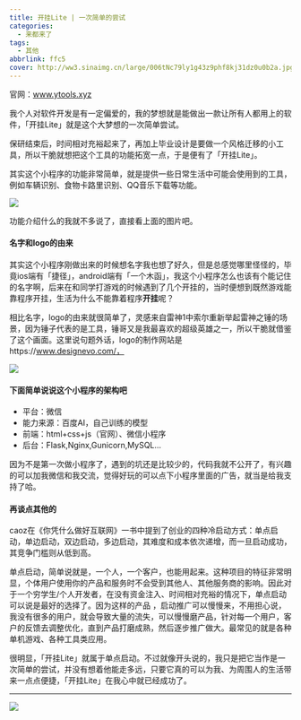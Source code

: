 ```yaml
---
title: 开挂Lite | 一次简单的尝试
categories:
  - 来都来了
tags:
  - 其他
abbrlink: ffc5
cover: http://ww3.sinaimg.cn/large/006tNc79ly1g43z9phf8kj31dz0u0b2a.jpg
---
```


官网：www.ytools.xyz

我个人对软件开发是有一定偏爱的，我的梦想就是能做出一款让所有人都用上的软件，「开挂Lite」就是这个大梦想的一次简单尝试。

保研结束后，时间相对充裕起来了，再加上毕业设计是要做一个风格迁移的小工具，所以干脆就想把这个工具的功能拓宽一点，于是便有了「开挂Lite」。

其实这个小程序的功能非常简单，就是提供一些日常生活中可能会使用到的工具，例如车辆识别、食物卡路里识别、QQ音乐下载等功能。

![](http://ww2.sinaimg.cn/large/006tNc79ly1g43zuht5dkj315t0u019c.jpg)

功能介绍什么的我就不多说了，直接看上面的图片吧。

#### 名字和logo的由来

其实这个小程序刚做出来的时候想名字我也想了好久，但是总感觉哪里怪怪的，毕竟ios端有「捷径」，android端有「一个木函」，我这个小程序怎么也该有个能记住的名字啊，后来在和同学打游戏的时候遇到了几个开挂的，当时便想到既然游戏能靠程序开挂，生活为什么不能靠着程序**开挂**呢？

相比名字，logo的由来就很简单了，灵感来自雷神1中索尔重新举起雷神之锤的场景，因为锤子代表的是工具，锤哥又是我最喜欢的超级英雄之一，所以干脆就借鉴了这个画面。这里说句题外话，logo的制作网站是https://www.designevo.com/，

![](http://ww4.sinaimg.cn/large/006tNc79ly1g446qfigcxj31c00u0npe.jpg)

#### 下面简单说说这个小程序的架构吧

* 平台：微信
* 能力来源：百度AI，自己训练的模型
* 前端：html+css+js（官网）、微信小程序
* 后台：Flask,Nginx,Gunicorn,MySQL...

因为不是第一次做小程序了，遇到的坑还是比较少的，代码我就不公开了，有兴趣的可以加我微信和我交流，觉得好玩的可以点下小程序里面的广告，就当是给我支持了哈。

#### 再谈点其他的

caoz在《你凭什么做好互联网》一书中提到了创业的四种冷启动方式：单点启动，单边启动，双边启动，多边启动，其难度和成本依次递增，而一旦启动成功，其竞争门槛则从低到高。

单点启动，简单说就是，一个人，一个客户，也能用起来。这种项目的特征非常明显，个体用户使用你的产品和服务时不会受到其他人、其他服务商的影响。因此对于一个穷学生/个人开发者，在没有资金注入、时间相对充裕的情况下，单点启动可以说是最好的选择了。因为这样的产品 ，启动推广可以慢慢来，不用担心说，我没有很多的用户，就会导致大量的流失，可以慢慢磨产品，针对每一个用户，客户的反馈去调整优化，直到产品打磨成熟，然后逐步推广做大。最常见的就是各种单机游戏、各种工具类应用。

很明显，「开挂Lite」就属于单点启动。不过就像开头说的，我只是把它当作是一次简单的尝试，并没有想着他能走多远，只要它真的可以为我、为周围人的生活带来一点点便捷，「开挂Lite」在我心中就已经成功了。

---

![](http://ww4.sinaimg.cn/large/006tNc79ly1g446nr6eaoj30x80jwast.jpg)